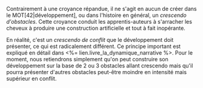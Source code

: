 <!-- Page: #312 Crescendo de conflit -->

Contrairement à une croyance répandue, il ne s'agit en aucun de créer dans le MOT[42|développement], ou dans l'histoire en général, un *crescendo d'obstacles*. Cette croyance conduit les apprentis-auteurs à s'arracher les cheveux à produire une construction artificielle et tout à fait inopérante.

En réalité, c'est un *crescendo de conflit* que le développement doit présenter, ce qui est radicalement différent. Ce principe important est expliqué en détail dans <%= lien.livre_la_dynamique_narrative %>. Pour le moment, nous retiendrons simplement qu'on peut construire son développement sur la base de 2 ou 3 obstacles allant crescendo mais qu'il pourra présenter d'autres obstacles peut-être moindre en intensité mais supérieur en conflit.